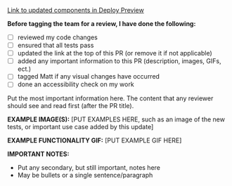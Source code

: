 [Link to updated components in Deploy Preview](UPDATEMEWITHALINK)

**Before tagging the team for a review, I have done the following:**

- [ ] reviewed my code changes
- [ ] ensured that all tests pass
- [ ] updated the link at the top of this PR (or remove it if not applicable)
- [ ] added any important information to this PR (description, images, GIFs, ect.)
- [ ] tagged Matt if any visual changes have occurred
- [ ] done an accessibility check on my work

Put the most important information here. The content that any reviewer should see and read first (after the PR title).

**EXAMPLE IMAGE(S):**
[PUT EXAMPLES HERE, such as an image of the new tests, or important use case added by this update]

**EXAMPLE FUNCTIONALITY GIF:**
[PUT EXAMPLE GIF HERE]

**IMPORTANT NOTES:**

- Put any secondary, but still important, notes here
- May be bullets or a single sentence/paragraph
